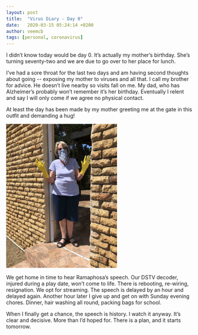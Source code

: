 ```yaml
---
layout: post
title:  "Virus Diary - Day 0"
date:   2020-03-15 05:24:14 +0200
author: veemcb
tags: [personal, coronavirus]
---
```


I didn’t know today would be day 0. It’s actually my mother’s birthday. She’s turning seventy-two and we are due to go over to her place for lunch. 

I’ve had a sore throat for the last two days and am having second thoughts about going -- exposing my mother to viruses and all that. I call my brother for advice. He doesn’t live nearby so visits fall on me. My dad, who has Alzheimer’s probably won’t remember it’s her birthday. Eventually I relent and say I will only come if we agree no physical contact. 

At least the day has been made by my mother greeting me at the gate in this outfit and demanding a hug!
<!--![Mom in Marigolds](/assets/mom_in_marigolds.jpg =250x) -->
<img src= "/assets/mom_in_marigolds.jpg" width="300">


We get home in time to hear Ramaphosa’s speech. Our DSTV decoder, injured during a play date, won’t come to life. There is rebooting, re-wiring, resignation. We opt for streaming. The speech is delayed by an hour and delayed again. Another hour later I give up and get on with Sunday evening chores. Dinner, hair washing all round, packing bags for school.

When I finally get a chance, the speech is history. I watch it anyway. It’s clear and decisive. More than I’d hoped for. There is a plan, and it starts tomorrow.
